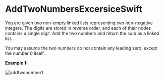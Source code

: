 # AddTwoNumbersExcersiceSwift

You are given two non-empty linked lists representing two non-negative integers. The digits are stored in reverse order, and each of their nodes contains a single digit. Add the two numbers and return the sum as a linked list.

You may assume the two numbers do not contain any leading zero, except the number 0 itself.


**Example 1:**


![addtwonumber1](https://github.com/MateoDev97/AddTwoNumbersExcersiceSwift/assets/25846938/60b9c8d0-9fef-4977-88df-d5d5f7ff7f3d)
